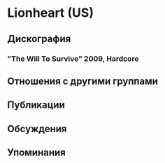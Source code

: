 # Lionheart (US)



## Дискография

### "The Will To Survive" 2009, Hardcore




## Отношения с другими группами


## Публикации


## Обсуждения


## Упоминания

